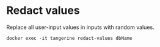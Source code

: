 # Redact values

Replace all user-input values in inputs with random values.

```
docker exec -it tangerine redact-values dbName
```

